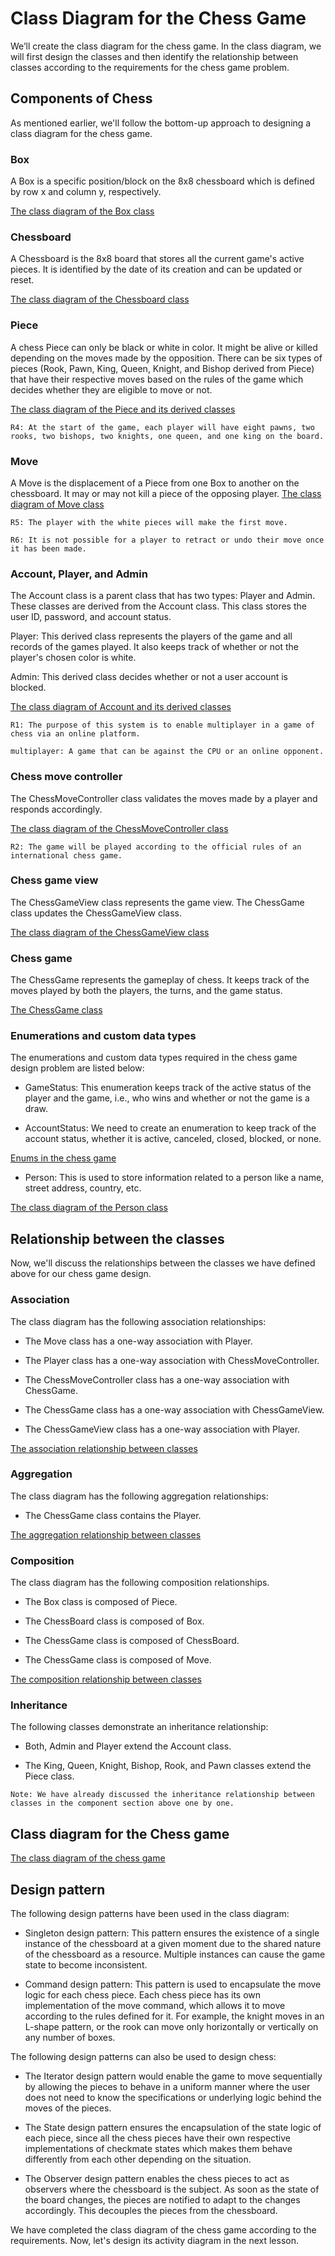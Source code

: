 # Class Diagram for the Chess Game
We’ll create the class diagram for the chess game. In the class diagram, we will first design the classes and then identify the relationship between classes according to the requirements for the chess game problem.

## Components of Chess
As mentioned earlier, we'll follow the bottom-up approach to designing a class diagram for the chess game.

### Box
A Box is a specific position/block on the 8x8 chessboard which is defined by row x and column y, respectively.

[The class diagram of the Box class](./box.png)

### Chessboard
A Chessboard is the 8x8 board that stores all the current game's active pieces. It is identified by the date of its creation and can be updated or reset.

[The class diagram of the Chessboard class](./chessboard.png)

### Piece
A chess Piece can only be black or white in color. It might be alive or killed depending on the moves made by the opposition. There can be six types of pieces (Rook, Pawn, King, Queen, Knight, and Bishop derived from Piece) that have their respective moves based on the rules of the game which decides whether they are eligible to move or not.

[The class diagram of the Piece and its derived classes](./abstract.png)

```
R4: At the start of the game, each player will have eight pawns, two rooks, two bishops, two knights, one queen, and one king on the board.
```

### Move
A Move is the displacement of a Piece from one Box to another on the chessboard. It may or may not kill a piece of the opposing player.
[The class diagram of Move class](./move.png)
```
R5: The player with the white pieces will make the first move.

R6: It is not possible for a player to retract or undo their move once it has been made.
```

### Account, Player, and Admin
The Account class is a parent class that has two types: Player and Admin. These classes are derived from the Account class. This class stores the user ID, password, and account status.

Player: This derived class represents the players of the game and all records of the games played. It also keeps track of whether or not the player's chosen color is white.

Admin: This derived class decides whether or not a user account is blocked.

[The class diagram of Account and its derived classes](./account.png)

```
R1: The purpose of this system is to enable multiplayer in a game of chess via an online platform.
```

```
multiplayer: A game that can be against the CPU or an online opponent.
```

### Chess move controller
The ChessMoveController class validates the moves made by a player and responds accordingly.

[The class diagram of the ChessMoveController class](./chessmovecontroller.png)

```
R2: The game will be played according to the official rules of an international chess game.
```

### Chess game view
The ChessGameView class represents the game view. The ChessGame class updates the ChessGameView class.

[The class diagram of the ChessGameView class](./chessgameview.png)

### Chess game
The ChessGame represents the gameplay of chess. It keeps track of the moves played by both the players, the turns, and the game status.

[The ChessGame class](./chessgame.png)

### Enumerations and custom data types
The enumerations and custom data types required in the chess game design problem are listed below:

- GameStatus: This enumeration keeps track of the active status of the player and the game, i.e., who wins and whether or not the game is a draw.

- AccountStatus: We need to create an enumeration to keep track of the account status, whether it is active, canceled, closed, blocked, or none.

[Enums in the chess game](./enums.png)

- Person: This is used to store information related to a person like a name, street address, country, etc.

[The class diagram of the Person class](./person.png)


## Relationship between the classes
Now, we'll discuss the relationships between the classes we have defined above for our chess game design.


### Association
The class diagram has the following association relationships:

- The Move class has a one-way association with Player.

- The Player class has a one-way association with ChessMoveController.

- The ChessMoveController class has a one-way association with ChessGame.

- The ChessGame class has a one-way association with ChessGameView.

- The ChessGameView class has a one-way association with Player.

[The association relationship between classes](./association.png)

### Aggregation
The class diagram has the following aggregation relationships:

- The ChessGame class contains the Player.

[The aggregation relationship between classes](./aggregation.png)

### Composition
The class diagram has the following composition relationships.

- The Box class is composed of Piece.

- The ChessBoard class is composed of Box.

- The ChessGame class is composed of ChessBoard.

- The ChessGame class is composed of Move.

[The composition relationship between classes](./composition.png)

### Inheritance
The following classes demonstrate an inheritance relationship:

- Both, Admin and Player extend the Account class.

- The King, Queen, Knight, Bishop, Rook, and Pawn classes extend the Piece class.
```
Note: We have already discussed the inheritance relationship between classes in the component section above one by one.
```

## Class diagram for the Chess game

[The class diagram of the chess game](./classdiagram.png)

## Design pattern
The following design patterns have been used in the class diagram:

- Singleton design pattern: This pattern ensures the existence of a single instance of the chessboard at a given moment due to the shared nature of the chessboard as a resource. Multiple instances can cause the game state to become inconsistent.

- Command design pattern: This pattern is used to encapsulate the move logic for each chess piece. Each chess piece has its own implementation of the move command, which allows it to move according to the rules defined for it. For example, the knight moves in an L-shape pattern, or the rook can move only horizontally or vertically on any number of boxes.

The following design patterns can also be used to design chess:

- The Iterator design pattern would enable the game to move sequentially by allowing the pieces to behave in a uniform manner where the user does not need to know the specifications or underlying logic behind the moves of the pieces.

- The State design pattern ensures the encapsulation of the state logic of each piece, since all the chess pieces have their own respective implementations of checkmate states which makes them behave differently from each other depending on the situation.

- The Observer design pattern enables the chess pieces to act as observers where the chessboard is the subject. As soon as the state of the board changes, the pieces are notified to adapt to the changes accordingly. This decouples the pieces from the chessboard.

We have completed the class diagram of the chess game according to the requirements. Now, let's design its activity diagram in the next lesson.
